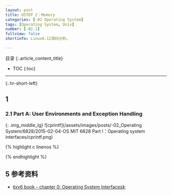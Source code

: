 ```yaml
---
layout: post
title: OSTEP 2：Memory
categories: [-02 Operating System]
tags: [Operating System, Unix]
number: [-02.1]
fullview: false
shortinfo: Linux0.12源码分析。

---
```

目录
{:.article_content_title}


* TOC
{:toc}

---
{:.hr-short-left}

## 1  ##

### 2.1 Part A: User Environments and Exception Handling



{: .img_middle_lg}
![cprintf](/assets/images/posts/-02_Operating System/6828/2015-02-04-OS MIT 6828 Part I：Operating system interfaces/cprintf.png)

{% highlight c linenos %}

{% endhighlight %}

## 5 参考资料 ##

- [《xv6 book - chapter 0: Operating System Interfaces》](https://ocw.mit.edu/courses/electrical-engineering-and-computer-science/6-828-operating-system-engineering-fall-2012/lecture-notes-and-readings/);





